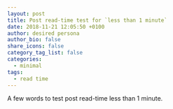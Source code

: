```yaml
---
layout: post
title: Post read-time test for `less than 1 minute`
date: 2018-11-21 12:05:50 +0100
author: desired persona
author_bio: false
share_icons: false
category_tag_list: false
categories:
  - minimal
tags:
  - read time
---
```

A few words to test post read-time less than 1 minute.
